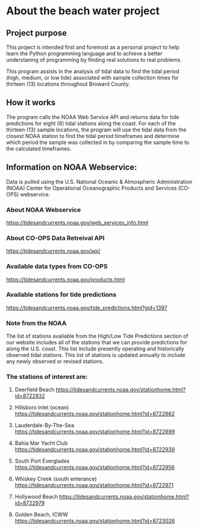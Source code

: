 # About the beach water project

## Project purpose 
This project is intended first and foremost as a personal
project to help learn the Python programming language and to
achieve a better understaning of programming by finding 
real solutions to real problems. 

This program assists in the analysis of tidal data to find the tidal 
period (high, medium, or low tide) associated with sample collection times 
for thirteen (13) locations throughout Broward County.

## How it works
The program calls the NOAA Web Service API and returns data for tide 
predictions for eight (8) tidal stations along the coast. For each of the thirteen (13)
sample locations, the program will use the tidal data from the closest NOAA station
to find the tidal period timeframes and determine which period the sample was
collected in by comparing the sample time to the calculated timeframes.

## Information on NOAA Webservice:
Data is pulled using the U.S. National Oceanic & Atmospheric Administration (NOAA) 
Center for Operational Oceanographic Products and Services (CO-OPS) webservice.

### About NOAA Webservice
https://tidesandcurrents.noaa.gov/web_services_info.html

### About CO-OPS Data Retreival API
https://tidesandcurrents.noaa.gov/api/

### Available data types from CO-OPS
https://tidesandcurrents.noaa.gov/products.html

### Available stations for tide predictions
https://tidesandcurrents.noaa.gov/tide_predictions.html?gid=1397

### Note from the NOAA
The list of stations available from the High/Low Tide Predictions section 
of our website includes all of the stations that we can provide predictions
for along the U.S. coast. This list include presently operating and 
historically observed tidal stations. This list of stations is updated 
annually to include any newly observed or revised stations.

### The stations of interest are:

1) Deerfield Beach
https://tidesandcurrents.noaa.gov/stationhome.html?id=8722832

2) Hillsboro Inlet (ocean)
https://tidesandcurrents.noaa.gov/stationhome.html?id=8722862

3) Lauderdale-By-The-Sea
https://tidesandcurrents.noaa.gov/stationhome.html?id=8722899

4) Bahia Mar Yacht Club
https://tidesandcurrents.noaa.gov/stationhome.html?id=8722939

5) South Port Everglades
https://tidesandcurrents.noaa.gov/stationhome.html?id=8722956

6) Whiskey Creek (south enterance)
https://tidesandcurrents.noaa.gov/stationhome.html?id=8722971

7) Hollywood Beach
https://tidesandcurrents.noaa.gov/stationhome.html?id=8722979

8) Golden Beach, ICWW
https://tidesandcurrents.noaa.gov/stationhome.html?id=8723026
